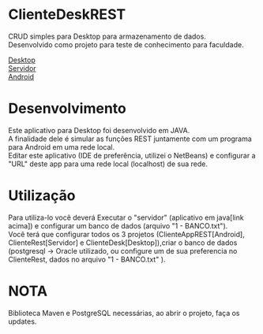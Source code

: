 # ClienteDeskREST
CRUD simples para Desktop para armazenamento de dados.\
Desenvolvido como projeto para teste de conhecimento para faculdade.

[Desktop](https://github.com/diegodls/ClienteDesk)\
[Servidor](https://github.com/diegodls/ClienteRest)\
[Android](https://github.com/diegodls/ClienteAppREST)

# Desenvolvimento
Este aplicativo para Desktop foi desenvolvido em JAVA.\
A finalidade dele é simular as funções REST juntamente com um programa para Android em uma rede local.\
Editar este aplicativo (IDE de preferência, utilizei o NetBeans) e configurar a "URL" deste app para uma rede local (localhost) de sua rede.

# Utilização
Para utiliza-lo você deverá Executar o "servidor" (aplicativo em java[link acima]) e configurar um banco de dados (arquivo "1 - BANCO.txt").\
Você terá que configurar todos os 3 projetos (ClienteAppREST[Android], ClienteRest[Servidor] e ClienteDesk[Desktop]),criar o banco de dados (postgresql -> Oracle utilizado, ou configure um de sua preferencia no ClienteRest, dados no arquivo "1 - BANCO.txt" ).

# NOTA 
Biblioteca Maven e PostgreSQL necessárias, ao abrir o projeto, faça os updates.
